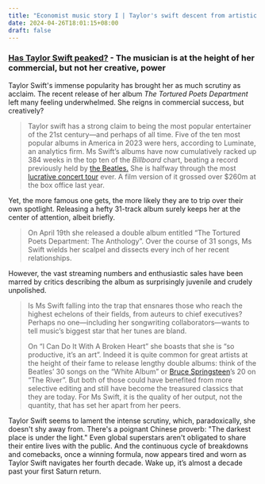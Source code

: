 ```yaml
---
title: "Economist music story I | Taylor's swift descent from artistic peaks"
date: 2024-04-26T18:01:15+08:00
draft: false
---
```


### [Has Taylor Swift peaked?](https://www-economist-com.stanford.idm.oclc.org/culture/2024/04/24/has-taylor-swift-peaked) - The musician is at the height of her commercial, but not her creative, power

Taylor Swift's immense popularity has brought her as much scrutiny as acclaim. The recent release of her album *The Tortured Poets Department* left many feeling underwhelmed. She reigns in commercial success, but creatively?

> Taylor swift has a strong claim to being the most popular entertainer of the 21st century—and perhaps of all time. Five of the ten most popular albums in America in 2023 were hers, according to Luminate, an analytics firm. Ms Swift’s albums have now cumulatively racked up 384 weeks in the top ten of the *Billboard* chart, beating a record previously held by [the Beatles.](https://www-economist-com.stanford.idm.oclc.org/business/2021/12/18/the-beatles-and-the-art-of-teamwork) She is halfway through the most [lucrative concert tour](https://www-economist-com.stanford.idm.oclc.org/the-economist-explains/2023/07/25/can-superstars-like-beyonce-or-taylor-swift-spur-inflation) ever. A film version of it grossed over $260m at the box office last year.

Yet, the more famous one gets, the more likely they are to trip over their own spotlight. Releasing a hefty 31-track album surely keeps her at the center of attention, albeit briefly.

> On April 19th she released a double album entitled “The Tortured Poets Department: The Anthology”. Over the course of 31 songs, Ms Swift wields her scalpel and dissects every inch of her recent relationships.

However, the vast streaming numbers and enthusiastic sales have been marred by critics describing the album as surprisingly juvenile and crudely unpolished.

> Is Ms Swift falling into the trap that ensnares those who reach the highest echelons of their fields, from auteurs to chief executives? Perhaps no one—including her songwriting collaborators—wants to tell music’s biggest star that her tunes are bland.
>
> On “I Can Do It With A Broken Heart” she boasts that she is “so productive, it’s an art”. Indeed it is quite common for great artists at the height of their fame to release lengthy double albums: think of the Beatles’ 30 songs on the “White Album” or [Bruce Springsteen](https://www-economist-com.stanford.idm.oclc.org/culture/2023/07/11/bruce-springsteen-turns-back-the-clock-and-stops-it)’s 20 on “The River”. But both of those could have benefited from more selective editing and still have become the treasured classics that they are today. For Ms Swift, it is the quality of her output, not the quantity, that has set her apart from her peers.

Taylor Swift seems to lament the intense scrutiny, which, paradoxically, she doesn't shy away from. There's a poignant Chinese proverb: "The darkest place is under the light." Even global superstars aren't obligated to share their entire lives with the public. And the continuous cycle of breakdowns and comebacks, once a winning formula, now appears tired and worn as Taylor Swift navigates her fourth decade. Wake up, it’s almost a decade past your first Saturn return.
